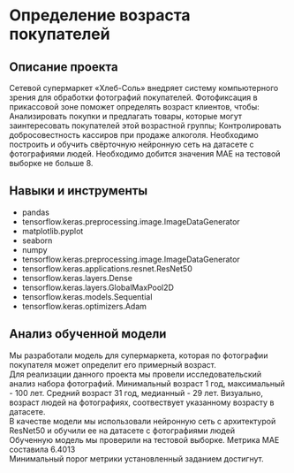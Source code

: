 # Определение возраста покупателей

## Описание проекта

Сетевой супермаркет «Хлеб-Соль» внедряет систему компьютерного зрения для обработки фотографий покупателей. Фотофиксация в прикассовой зоне поможет определять возраст клиентов, чтобы:
Анализировать покупки и предлагать товары, которые могут заинтересовать покупателей этой возрастной группы;
Контролировать добросовестность кассиров при продаже алкоголя.
Необходимо построить и обучить свёрточную нейронную сеть на датасете с фотографиями людей. Необходимо добится значения MAE на тестовой выборке не больше 8.

## Навыки и инструменты

* pandas
* tensorflow.keras.preprocessing.image.ImageDataGenerator
* matplotlib.pyplot
* seaborn
* numpy
* tensorflow.keras.preprocessing.image.ImageDataGenerator
* tensorflow.keras.applications.resnet.ResNet50
* tensorflow.keras.layers.Dense
* tensorflow.keras.layers.GlobalMaxPool2D
* tensorflow.keras.models.Sequential
* tensorflow.keras.optimizers.Adam

## Анализ обученной модели

Мы разработали модель для супермаркета, которая по фотографии покупателя может определит его примерный возраст. \
Для реализации данного проекта мы провели исследовательский анализ набора фотографий. Минимальный возраст 1 год, максимальный - 100 лет.  Средний возраст 31 год, медианный - 29 лет. Визуально, возраст людей на фотографиях, соотвествует указанному возрасту в датасете. \
В качестве модели мы использовали нейронную сеть с архитектурой ResNet50 и обучили ее на датасете с фотографиями людей \
Обученную модель мы проверили на тестовой выборке. Метрика MAE составила 6.4013 \
Минимальный порог метрики установленный заданием достигнут.

